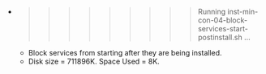 * >>>>>>>>> Running inst-min-con-04-block-services-start-postinstall.sh ...
  * Block services from starting after they are being installed.
  * Disk size = 711896K. Space Used = 8K.
